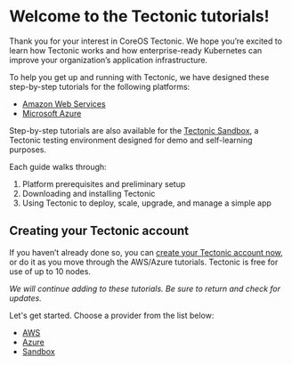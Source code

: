 # Welcome to the Tectonic tutorials!

Thank you for your interest in CoreOS Tectonic. We hope you’re excited to learn how Tectonic works and how enterprise-ready Kubernetes can improve your organization’s application infrastructure.

To help you get up and running with Tectonic, we have designed these step-by-step tutorials for the following platforms:
* [Amazon Web Services][aws-tutorials]
* [Microsoft Azure][azure-tutorials]

Step-by-step tutorials are also available for the [Tectonic Sandbox][sandbox-tutorials], a Tectonic testing environment designed for demo and self-learning purposes.

Each guide walks through:

1. Platform prerequisites and preliminary setup
2. Downloading and installing Tectonic
3. Using Tectonic to deploy, scale, upgrade, and manage a simple app 

## Creating your Tectonic account

If you haven’t already done so, you can [create your Tectonic account now][create-acct], or do it as you move through the AWS/Azure tutorials. Tectonic is free for use of up to 10 nodes.

*We will continue adding to these tutorials. Be sure to return and check for updates.*

Let's get started. Choose a provider from the list below:
* [AWS][aws-tutorials]
* [Azure][azure-tutorials]
* [Sandbox][sandbox-tutorials]

[create-acct]: https://account.coreos.com/signup/summary/tectonic-2016-12

[aws-tutorials]: aws/index.md 
[azure-tutorials]: azure/index.md 
[sandbox-tutorials]: sandbox/index.md 
